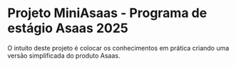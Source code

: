 # Projeto MiniAsaas - Programa de estágio Asaas 2025

O intuito deste projeto é colocar os conhecimentos em prática criando uma versão simplificada do produto Asaas.
